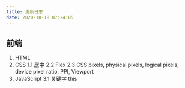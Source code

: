 ```yaml
---
title: 更新日志
date: 2020-10-18 07:24:05
---
```


## 前端

1. HTML
2. CSS
    1.1 居中
    2.2 Flex
    2.3 CSS pixels, physical pixels, logical pixels, device pixel ratio, PPI, Viewport
3. JavaScript
    3.1 关键字 this